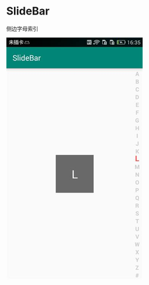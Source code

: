 # SlideBar
侧边字母索引

![img](https://github.com/Lans/SlideBar/blob/master/screenshot/Screenshot_2018-05-23-16-35-50.jpeg)

